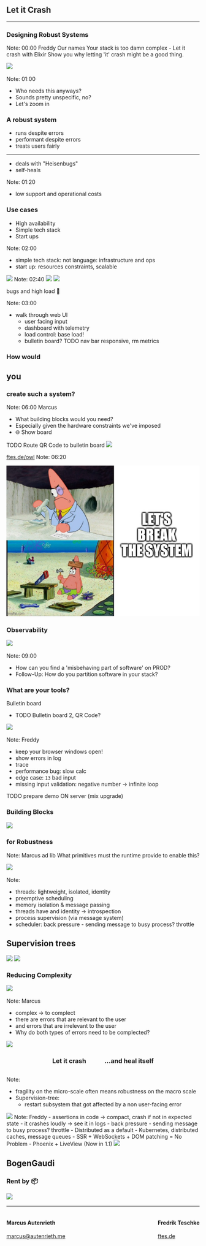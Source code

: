 <!-- Use external markdown resource, separate slides by three newlines; vertical slides by two newlines -->
## Let it Crash
----
### Designing Robust Systems

Note:
00:00 Freddy
Our names
Your stack is too damn complex - Let it crash with Elixir
Show you why letting 'it' crash might be a good thing.



<img src="img/robustness_air_quotes.jpg" class="r-stretch" />

Note:
01:00
- Who needs this anyways?
- Sounds pretty unspecific, no?
- Let's zoom in



### A robust system
- runs despite errors
- performant despite errors
- treats users fairly
---
- deals with "Heisenbugs"
- self-heals

Note:
01:20
- low support and operational costs



### Use cases
- High availability
- Simple tech stack
- Start ups

Note:
02:00
- simple tech stack: not language: infrastructure and ops
- start up: resources constraints, scalable



<img src="img/robustness-vs-dx.jpg" class="r-stretch" />
Note:
02:40



<img src="img/demo-time.jpg" class="r-stretch" />

<img src="img/hetzner-box.avif" class="r-stretch" />

bugs and high load 🐞

Note:
03:00
- walk through web UI
  - user facing input
  - dashboard with telemetry
  - load control: base load!
  - bulletin board?
TODO nav bar responsive, rm metrics



### How would
## you
### create such a system?

Note:
06:00 Marcus
- What building blocks would you need?
- Especially given the hardware constraints we've imposed
- 🌐 Show board



TODO Route QR Code to bulletin board
<img src="img/qrcode.png" class="r-stretch" />

[ftes.de/owl](https://ftes.de/owl)
Note:
06:20



<img src="img/lets-break-the-system.jpg" class="r-stretch" />



### Observability
<img src="img/observability.jpg" class="r-stretch" />

Note:
09:00
- How can you find a 'misbehaving part of software' on PROD?
- Follow-Up: How do you partition software in your stack?



### What are your tools?
Bulletin board
- TODO Bulletin board 2, QR Code?



<img src="img/sheldon-hunts-bugs.jpg" class="r-stretch" />

Note:
Freddy
- keep your browser windows open!
- show errors in log
- trace
- performance bug: slow calc
- edge case: `13` bad input
- missing input validation: negative number -> infinite loop

TODO prepare demo ON server (mix upgrade)



### Building Blocks
<img src="img/legos.jpg" class="r-stretch" />

### for Robustness

Note:
Marcus
ad lib
What primitives must the runtime provide to enable this?



<img src="img/lego-plate-threads-meme.jpg" class="r-stretch" />

Note:
- threads: lightweight, isolated, identity
- preemptive scheduling
- memory isolation & message passing
- threads have and identity -> introspection
- process supervision (via message system)
- scheduler: back pressure - sending message to busy process? throttle



## Supervision trees
<img src="img/lego-tree-2.avif" class="r-stretch" />



<img src="img/complecting-code-paths-spiderman.jpg" class="r-stretch" />



### Reducing Complexity
<img src="img/complect-tangled.jpg" class="r-stretch" />

Note:
Marcus
- complex -> to complect
- there are errors that are relevant to the user
- and errors that are irrelevant to the user
- Why do both types of errors need to be complected?



<img src="img/just-restart-part-of-system.jpg" class="r-stretch" />
<div style="display: flex; gap: 3rem; justify-content: center;">
  <h3 class="fragment">Let it crash</h3>
  <h3 class="fragment">...and heal itself</h3>
</div>

Note:
- fragility on the micro-scale often means robustness on the macro scale
- Supervision-tree:
  - restart subsystem that got affected by a non user-facing error



<img src="img/long-tail-of-benefits.jpg" class="r-stretch" />
Note:
Freddy
- assertions in code -> compact, crash if not in expected state
- it crashes loudly -> see it in logs
- back pressure - sending message to busy process? throttle
- Distributed as a default
  - Kubernetes, distributed caches, message queues
- SSR + WebSockets + DOM patching = No Problem
  - Phoenix + LiveView (Now in 1.1)



<img src="img/robustness-and-dx.jpg" class="r-stretch" />



<!-- .slide: data-background-image="img/bogengaudi.avif" class="orange" -->
## BogenGaudi

<div class="r-stretch"></div>

### Rent by 📦



<img src="img/feedback.avif" class="r-stretch" />

---

<div style="display: flex; justify-content: space-between;">
<div>

#### Marcus Autenrieth
[marcus@autenrieth.me](mailto:marcus@autenrieth.me)

</div>
<div>

#### Fredrik Teschke
[ftes.de](https://ftes.de)

</div>
</div>
